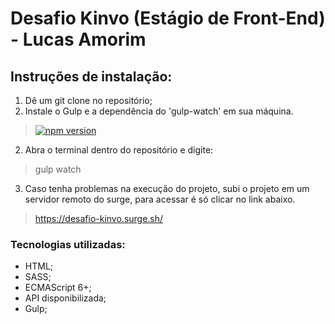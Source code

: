 # Desafio Kinvo (Estágio de Front-End) - Lucas Amorim



## Instruções de instalação:

1. Dê um git clone no repositório;
2. Instale o Gulp e a dependência do 'gulp-watch' em sua máquina.
> [![npm version](https://badge.fury.io/js/gulp-watch.svg)](https://badge.fury.io/js/gulp-watch)

2. Abra o terminal dentro do repositório e digite:
 > gulp watch
3. Caso tenha problemas na execução do projeto, subi o projeto em um servidor remoto do surge, para acessar é só clicar no link abaixo.
 > https://desafio-kinvo.surge.sh/

### Tecnologias utilizadas:

- HTML;
- SASS;
- ECMAScript 6+;
- API disponibilizada;
- Gulp;


